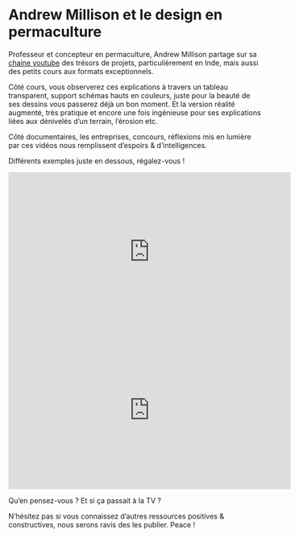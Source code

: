# Andrew Millison et le design en permaculture

Professeur et concepteur en permaculture,
Andrew Millison partage sur sa [chaine youtube](https://www.youtube.com/c/amillison/featured)
des trésors de projets, particulièrement en Inde,
mais aussi des petits cours aux formats exceptionnels.

Côté cours, vous observerez ces explications à travers un tableau transparent,
support schémas hauts en couleurs,
juste pour la beauté de ses dessins vous passerez déjà un bon moment.
Et la version réalité augmenté,
très pratique et encore une fois ingénieuse
pour ses explications liées aux dénivelés d’un terrain, l’érosion etc.

Côté documentaires, les entreprises, concours,
réflexions mis en lumière par ces vidéos
nous remplissent d’espoirs &amp; d’intelligences.

Différents exemples juste en dessous, régalez-vous !

<div class="iframe-container">
  <iframe
    width="560"
    height="315"
    src="https://www.youtube.com/embed/f-sRcVkZ9yg"
    title="YouTube video player"
    frameborder="0"
    allow="accelerometer; autoplay; clipboard-write; encrypted-media; gyroscope; picture-in-picture"
    allowfullscreen="">
  </iframe>
</div>

<div class="iframe-container">
  <iframe
    width="560"
    height="315"
    src="https://www.youtube.com/embed/-8nqnOcoLqE"
    title="YouTube video player"
    frameborder="0"
    allow="accelerometer; autoplay; clipboard-write; encrypted-media; gyroscope; picture-in-picture"
    allowfullscreen="">
  </iframe>
</div>

Qu’en pensez-vous ? Et si ça passait à la TV ?

N’hésitez pas si vous connaissez d’autres ressources positives &amp;
constructives, nous serons ravis des les publier. Peace !
